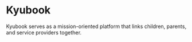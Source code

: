 # Kyubook
Kyubook serves as a mission-oriented platform that links children, parents, and service providers together.
